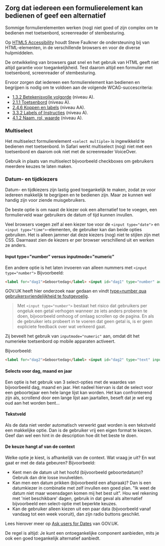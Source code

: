 ## Zorg dat iedereen een formulierelement kan bedienen of geef een alternatief

Sommige formulierelementen werken (nog) niet goed of zijn complex om te bedienen met toetsenbord, screenreader of stembesturing.

Op [HTML5 Accessibility](https://html5accessibility.com/) houdt Steve Faulkner de ondersteuning bij van HTML-elementen, in de verschillende browsers en voor de diverse hulpmiddelen.

De ontwikkeling van browsers gaat snel en het gebruik van HTML geeft niet altijd garantie voor toegankelijkheid. Test daarom altijd een formulier met toetsenbord, screenreader of stembesturing.

Ervoor zorgen dat iedereen een formulierelement kan bedienen en begrijpen is nodig om te voldoen aan de volgende WCAG-succescriteria:

- [1.3.2 Betekenisvolle volgorde](https://www.w3.org/Translations/WCAG22-nl/#info-en-relaties) (niveau A).
- [2.1.1 Toetsenbord](/wcag/2.1.1) (niveau A).
- [2.4.6 Koppen en labels](/wcag/2.4.6) (niveau AA).
- [3.3.2 Labels of Instructies](https://www.w3.org/WAI/WCAG22/Understanding/labels-or-instructions.html) (niveau A).
- [4.1.2 Naam, rol, waarde](/wcag/4.1.2) (niveau A).

### Multiselect

Het multiselect formulierelement `<select multiple>` is ingewikkeld te bedienen met toetsenbord. In Safari werkt multiselect (nog) niet met een toetsenbord en daarom ook niet met de screenreader VoiceOver.

Gebruik in plaats van multiselect bijvoorbeeld checkboxes om gebruikers meerdere keuzes te laten maken.

### Datum- en tijdkiezers

Datum- en tijdkiezers zijn lastig goed toegankelijk te maken, zodat ze voor iedereen makkelijk te begrijpen en te bedienen zijn. Maar ze kunnen wel handig zijn voor ziende muisgebruikers.

De beste optie is om naast de kiezer ook een alternatief toe te voegen, een formulierveld waar gebruikers de datum of tijd kunnen invullen.

Veel browsers voegen zelf al een kiezer toe voor de `<input type="date">` en `<input type="time">`-elementen, de gebruiker kan dan beide opties gebruiken. Het is alleen jammer dat deze kiezers (nog) niet te stijlen zijn met CSS. Daarnaast zien de kiezers er per browser verschillend uit en werken ze anders.

#### Input type="number" versus inputmode="numeric"

Een andere optie is het laten invoeren van alleen nummers met `<input type="number">`
Bijvoorbeeld:

```html
<label for="dag1">Geboortedag</label> <input id="dag1" type="number" autocomplete="bday-day" min="1" max="31" />
```

GOV.UK heeft hier onderzoek naar gedaan en vindt [type=number qua gebruikersvriendelijkheid te foutgevoelig](https://technology.blog.gov.uk/2020/02/24/why-the-gov-uk-design-system-team-changed-the-input-type-for-numbers/).

> Met `<input type="number">` bestaat het risico dat gebruikers per ongeluk een getal verhogen wanneer ze iets anders proberen te doen, bijvoorbeeld omhoog of omlaag scrollen op de pagina. En als de gebruiker iets probeert in te voeren dat geen getal is, is er geen expliciete feedback over wat verkeerd gaat.

Zij beveelt het gebruik van `inputmode="numeric"` aan, omdat dit het numerieke toetsenbord op mobile apparaten activeert.

Bijvoorbeeld:

```html
<label for="dag2">Geboortedag</label> <input id="dag2" type="text" inputmode="numeric" autocomplete="bday-day" />
```

#### Selects voor dag, maand en jaar

Een optie is het gebruik van 3 select-opties met de waardes van bijvoorbeeld dag, maand en jaar. Het nadeel hiervan is dat de select voor een geboortejaar een hele lange lijst kan worden. Het kan confronterend zijn als, scrollend door een lange lijst aan jaartallen, beseft dat je wel erg oud aan het worden bent...

#### Tekstveld

Als de data niet verder automatisch verwerkt gaat worden is een tekstveld een makkelijke optie. Dan is de gebruiker vrij een eigen format te kiezen. Geef dan wel een hint in de description hoe dit het beste te doen.

#### De keuze hangt af van de context

Welke optie je kiest, is afhankelijk van de context. Wat vraag je uit? En wat gaat er met de data gebeuren? Bijvoorbeeld:

- Kent men de datum uit het hoofd (bijvoorbeeld geboortedatum)? Gebruik dan drie losse invulvelden.
- Kan men een datum prikken (bijvoorbeeld een afspraak)? Dan is een datumkiezer in combinatie met zelf invullen een goed plan. "Ik weet de datum niet maar woensdagen komen mij het best uit". Hou wel rekening met 'niet beschikbare' dagen, gebruik in dat geval als alternatief bijvoorbeeld een select-optie met beperkte keuzes.
- Kan de gebruiker alleen kiezen uit een paar data (bijvoorbeeld vanaf vandaag tot een week vooruit), dan zijn radio buttons geschikt.

Lees hierover meer op [Ask users for Dates](https://design-system.service.gov.uk/patterns/dates/) van GOV.UK.

De regel is altijd: Je kunt een ontoegankelijke component aanbieden, mits je ook een goed toegankelijk alternatief aanbiedt.
